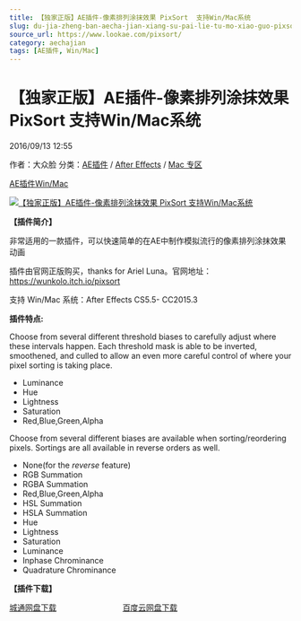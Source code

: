 ```yaml
---
title: 【独家正版】AE插件-像素排列涂抹效果 PixSort  支持Win/Mac系统
slug: du-jia-zheng-ban-aecha-jian-xiang-su-pai-lie-tu-mo-xiao-guo-pixsort-zhi-chi-win-macxi-tong
source_url: https://www.lookae.com/pixsort/
category: aechajian
tags: [AE插件, Win/Mac]
---
```

# 【独家正版】AE插件-像素排列涂抹效果 PixSort 支持Win/Mac系统

2016/09/13 12:55

作者：大众脸
分类：[AE插件](https://www.lookae.com/after-effects/aechajian/) / [After Effects](https://www.lookae.com/after-effects/) / [Mac 专区](https://www.lookae.com/mac-osx/)

[AE插件](https://www.lookae.com/tag/ae%e6%8f%92%e4%bb%b6/)[Win/Mac](https://www.lookae.com/tag/winmac/)

[![【独家正版】AE插件-像素排列涂抹效果 PixSort  支持Win/Mac系统](https://www.lookae.com/wp-content/uploads/2016/09/PixSort.jpg "【独家正版】AE插件-像素排列涂抹效果 PixSort  支持Win/Mac系统-LookAE.com")](https://www.lookae.com/wp-content/uploads/2016/09/PixSort.jpg)

**【插件简介】**

非常适用的一款插件，可以快速简单的在AE中制作模拟流行的像素排列涂抹效果动画

插件由官网正版购买，thanks for Ariel Luna。官网地址：https://wunkolo.itch.io/pixsort

支持 Win/Mac 系统：After Effects CS5.5- CC2015.3

**插件特点:**

Choose from several different threshold biases to carefully adjust where these intervals happen. Each threshold mask is able to be inverted, smoothened, and culled to allow an even more careful control of where your pixel sorting is taking place.

* Luminance
* Hue
* Lightness
* Saturation
* Red,Blue,Green,Alpha

Choose from several different biases are available when sorting/reordering pixels. Sortings are all available in reverse orders as well.

* None(for the *reverse* feature)
* RGB Summation
* RGBA Summation
* Red,Blue,Green,Alpha
* HSL Summation
* HSLA Summation
* Hue
* Lightness
* Saturation
* Luminance
* Inphase Chrominance
* Quadrature Chrominance

**【插件下载】**

[城通网盘下载](http://lookae.ctfile.com/fs/hf9156475675)                              [百度云网盘下载](https://pan.baidu.com/s/1pL910eB)
